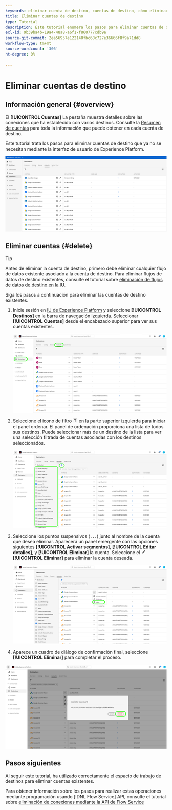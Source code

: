 ```yaml
---
keywords: eliminar cuenta de destino, cuentas de destino, cómo eliminar cuentas
title: Eliminar cuentas de destino
type: Tutorial
description: Este tutorial enumera los pasos para eliminar cuentas de destino en la interfaz de usuario de Adobe Experience Platform
exl-id: 9b39ba4b-19a4-48a8-a6f1-f860777cdb9e
source-git-commit: 2ea56957e122140fbc68c727e36666f8f9a71dd8
workflow-type: tm+mt
source-wordcount: '306'
ht-degree: 0%

---
```


# Eliminar cuentas de destino

## Información general {#overview}

El **[!UICONTROL Cuentas]** La pestaña muestra detalles sobre las conexiones que ha establecido con varios destinos. Consulte la [Resumen de cuentas](../ui/destinations-workspace.md#accounts) para toda la información que puede obtener en cada cuenta de destino.

Este tutorial trata los pasos para eliminar cuentas de destino que ya no se necesitan mediante la interfaz de usuario de Experience Platform.

![Pestaña Cuentas](../assets/ui/update-accounts/destination-accounts.png)

## Eliminar cuentas {#delete}

>[!TIP]
>
>Antes de eliminar la cuenta de destino, primero debe eliminar cualquier flujo de datos existente asociado a la cuenta de destino. Para eliminar flujos de datos de destino existentes, consulte el tutorial sobre [eliminación de flujos de datos de destino en la IU](./delete-destinations.md).

Siga los pasos a continuación para eliminar las cuentas de destino existentes.

1. Inicie sesión en [IU de Experience Platform](https://platform.adobe.com/) y seleccione **[!UICONTROL Destinos]** en la barra de navegación izquierda. Seleccionar **[!UICONTROL Cuentas]** desde el encabezado superior para ver sus cuentas existentes.

   ![Pestaña Cuentas](../assets/ui/delete-accounts/accounts-tab.png)

2. Seleccione el icono de filtro ![Icono de filtro](../assets/ui/update-accounts/filter.png) en la parte superior izquierda para iniciar el panel ordenar. El panel de ordenación proporciona una lista de todos sus destinos. Puede seleccionar más de un destino de la lista para ver una selección filtrada de cuentas asociadas con los destinos seleccionados.

   ![Filtrar destinos](../assets/ui/delete-accounts/filter-accounts.png)

3. Seleccione los puntos suspensivos (`...`) junto al nombre de la cuenta que desea eliminar. Aparecerá un panel emergente con las opciones siguientes **[!UICONTROL Activar segmentos]**, **[!UICONTROL Editar detalles]**, y **[!UICONTROL Eliminar]** la cuenta. Seleccione el ![Botón Eliminar](../assets/ui/workspace/pencil-icon.png) **[!UICONTROL Eliminar]** para eliminar la cuenta deseada.

   ![Eliminar cuenta de destino](../assets/ui/delete-accounts/delete-accounts.png)

4. Aparece un cuadro de diálogo de confirmación final, seleccione **[!UICONTROL Eliminar]** para completar el proceso.

![Confirmar eliminación de cuenta](../assets/ui/delete-accounts/confirm-account-deletion.png)

## Pasos siguientes

Al seguir este tutorial, ha utilizado correctamente el espacio de trabajo de destinos para eliminar cuentas existentes.

Para obtener información sobre los pasos para realizar estas operaciones mediante programación usando [!DNL Flow Service] API, consulte el tutorial sobre [eliminación de conexiones mediante la API de Flow Service](../api/delete-destination-account.md)
